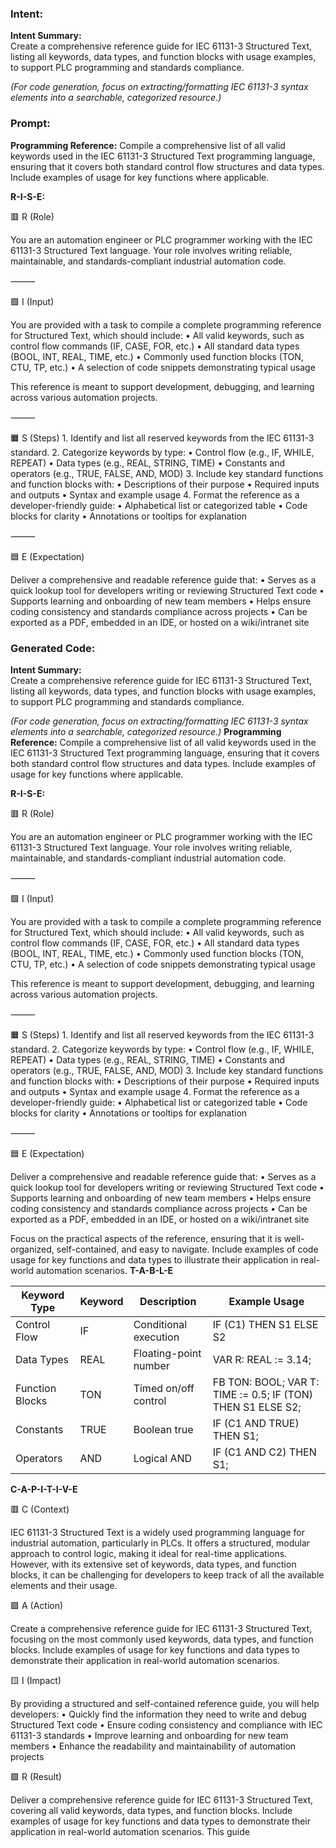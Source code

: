 ### Intent:
**Intent Summary:**  
Create a comprehensive reference guide for IEC 61131-3 Structured Text, listing all keywords, data types, and function blocks with usage examples, to support PLC programming and standards compliance.  

*(For code generation, focus on extracting/formatting IEC 61131-3 syntax elements into a searchable, categorized resource.)*

### Prompt:
**Programming Reference:**
Compile a comprehensive list of all valid keywords used in the IEC 61131-3 Structured Text programming language, ensuring that it covers both standard control flow structures and data types. Include examples of usage for key functions where applicable.

**R-I-S-E:**

🟥 R (Role)

You are an automation engineer or PLC programmer working with the IEC 61131-3 Structured Text language. Your role involves writing reliable, maintainable, and standards-compliant industrial automation code.

⸻

🟩 I (Input)

You are provided with a task to compile a complete programming reference for Structured Text, which should include:
	•	All valid keywords, such as control flow commands (IF, CASE, FOR, etc.)
	•	All standard data types (BOOL, INT, REAL, TIME, etc.)
	•	Commonly used function blocks (TON, CTU, TP, etc.)
	•	A selection of code snippets demonstrating typical usage

This reference is meant to support development, debugging, and learning across various automation projects.

⸻

🟧 S (Steps)
	1.	Identify and list all reserved keywords from the IEC 61131-3 standard.
	2.	Categorize keywords by type:
	•	Control flow (e.g., IF, WHILE, REPEAT)
	•	Data types (e.g., REAL, STRING, TIME)
	•	Constants and operators (e.g., TRUE, FALSE, AND, MOD)
	3.	Include key standard functions and function blocks with:
	•	Descriptions of their purpose
	•	Required inputs and outputs
	•	Syntax and example usage
	4.	Format the reference as a developer-friendly guide:
	•	Alphabetical list or categorized table
	•	Code blocks for clarity
	•	Annotations or tooltips for explanation

⸻

🟦 E (Expectation)

Deliver a comprehensive and readable reference guide that:
	•	Serves as a quick lookup tool for developers writing or reviewing Structured Text code
	•	Supports learning and onboarding of new team members
	•	Helps ensure coding consistency and standards compliance across projects
	•	Can be exported as a PDF, embedded in an IDE, or hosted on a wiki/intranet site

### Generated Code:
**Intent Summary:**  
Create a comprehensive reference guide for IEC 61131-3 Structured Text, listing all keywords, data types, and function blocks with usage examples, to support PLC programming and standards compliance.  

*(For code generation, focus on extracting/formatting IEC 61131-3 syntax elements into a searchable, categorized resource.)*
**Programming Reference:**
Compile a comprehensive list of all valid keywords used in the IEC 61131-3 Structured Text programming language, ensuring that it covers both standard control flow structures and data types. Include examples of usage for key functions where applicable.

**R-I-S-E:**

🟥 R (Role)

You are an automation engineer or PLC programmer working with the IEC 61131-3 Structured Text language. Your role involves writing reliable, maintainable, and standards-compliant industrial automation code.

⸻

🟩 I (Input)

You are provided with a task to compile a complete programming reference for Structured Text, which should include:
	•	All valid keywords, such as control flow commands (IF, CASE, FOR, etc.)
	•	All standard data types (BOOL, INT, REAL, TIME, etc.)
	•	Commonly used function blocks (TON, CTU, TP, etc.)
	•	A selection of code snippets demonstrating typical usage

This reference is meant to support development, debugging, and learning across various automation projects.

⸻

🟧 S (Steps)
	1.	Identify and list all reserved keywords from the IEC 61131-3 standard.
	2.	Categorize keywords by type:
	•	Control flow (e.g., IF, WHILE, REPEAT)
	•	Data types (e.g., REAL, STRING, TIME)
	•	Constants and operators (e.g., TRUE, FALSE, AND, MOD)
	3.	Include key standard functions and function blocks with:
	•	Descriptions of their purpose
	•	Required inputs and outputs
	•	Syntax and example usage
	4.	Format the reference as a developer-friendly guide:
	•	Alphabetical list or categorized table
	•	Code blocks for clarity
	•	Annotations or tooltips for explanation

⸻

🟦 E (Expectation)

Deliver a comprehensive and readable reference guide that:
	•	Serves as a quick lookup tool for developers writing or reviewing Structured Text code
	•	Supports learning and onboarding of new team members
	•	Helps ensure coding consistency and standards compliance across projects
	•	Can be exported as a PDF, embedded in an IDE, or hosted on a wiki/intranet site

Focus on the practical aspects of the reference, ensuring that it is well-organized, self-contained, and easy to navigate. Include examples of code usage for key functions and data types to illustrate their application in real-world automation scenarios.
**T-A-B-L-E**

| Keyword Type | Keyword | Description | Example Usage |
| --- | --- | --- | --- |
| Control Flow | IF | Conditional execution | IF (C1) THEN S1 ELSE S2 |
| Data Types | REAL | Floating-point number | VAR R: REAL := 3.14; |
| Function Blocks | TON | Timed on/off control | FB TON: BOOL; VAR T: TIME := 0.5; IF (TON) THEN S1 ELSE S2; |
| Constants | TRUE | Boolean true | IF (C1 AND TRUE) THEN S1; |
| Operators | AND | Logical AND | IF (C1 AND C2) THEN S1; |

**C-A-P-I-T-I-V-E**

🟥 C (Context)

IEC 61131-3 Structured Text is a widely used programming language for industrial automation, particularly in PLCs. It offers a structured, modular approach to control logic, making it ideal for real-time applications. However, with its extensive set of keywords, data types, and function blocks, it can be challenging for developers to keep track of all the available elements and their usage.

🟩 A (Action)

Create a comprehensive reference guide for IEC 61131-3 Structured Text, focusing on the most commonly used keywords, data types, and function blocks. Include examples of usage for key functions and data types to demonstrate their application in real-world automation scenarios.

🟨 I (Impact)

By providing a structured and self-contained reference guide, you will help developers:
	•	Quickly find the information they need to write and debug Structured Text code
	•	Ensure coding consistency and compliance with IEC 61131-3 standards
	•	Improve learning and onboarding for new team members
	•	Enhance the readability and maintainability of automation projects

🟩 R (Result)

Deliver a comprehensive reference guide for IEC 61131-3 Structured Text, covering all valid keywords, data types, and function blocks. Include examples of usage for key functions and data types to demonstrate their application in real-world automation scenarios. This guide
